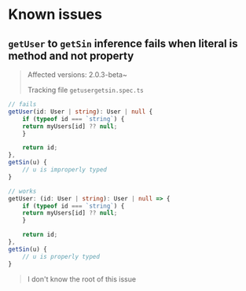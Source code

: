 # Known issues

## `getUser` to `getSin` inference fails when literal is method and not property

> Affected versions: 2.0.3-beta~
> 
> Tracking file `getusergetsin.spec.ts`

```ts
// fails
getUser(id: User | string): User | null {
    if (typeof id === `string`) {
    return myUsers[id] ?? null;
    }

    return id;
},
getSin(u) {
    // u is improperly typed
}
```

```ts
// works
getUser: (id: User | string): User | null => {
    if (typeof id === `string`) {
    return myUsers[id] ?? null;
    }

    return id;
},
getSin(u) {
    // u is properly typed
}
```

> I don't know the root of this issue
